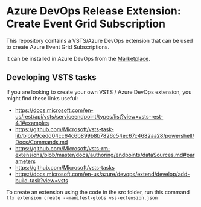 # Azure DevOps Release Extension: Create Event Grid Subscription

This repository contains a VSTS/Azure DevOps extension that can be used
to create Azure Event Grid Subscriptions.

It can be installed in Azure DevOps from the [Marketplace](https://marketplace.visualstudio.com/items?itemName=RasmusWatjen.EventGridSubscriptionExtension).

## Developing VSTS tasks

If you are looking to create your own VSTS / Azure DevOps extension, you 
might find these links useful:

* https://docs.microsoft.com/en-us/rest/api/vsts/serviceendpoint/types/list?view=vsts-rest-4.1#examples
* https://github.com/Microsoft/vsts-task-lib/blob/9cedd04cc64c6b899b8b7826c54ec67c4682aa28/powershell/Docs/Commands.md
* https://github.com/Microsoft/vsts-rm-extensions/blob/master/docs/authoring/endpoints/dataSources.md#parameters
* https://github.com/Microsoft/vsts-tasks
* https://docs.microsoft.com/en-us/azure/devops/extend/develop/add-build-task?view=vsts

To create an extension using the code in the src folder, run this command
`tfx extension create --manifest-globs vss-extension.json`

